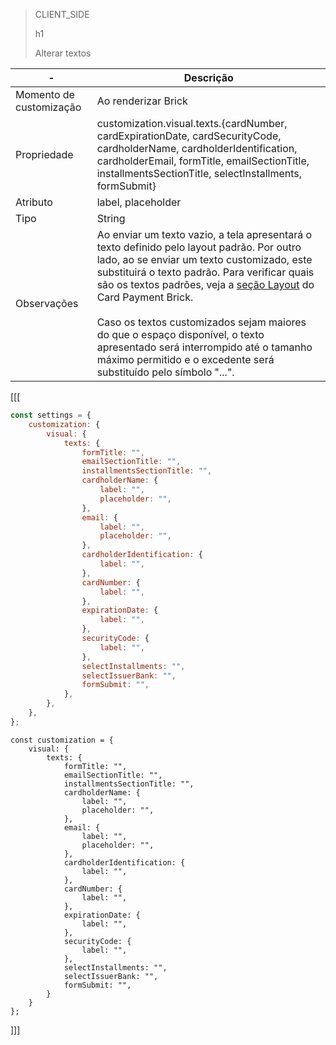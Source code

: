 > CLIENT_SIDE
>
> h1
>
> Alterar textos

| - | Descrição |
|--- |--- |
| Momento de customização | Ao renderizar Brick |
| Propriedade | customization.visual.texts.{cardNumber, cardExpirationDate, cardSecurityCode, cardholderName, cardholderIdentification, cardholderEmail, formTitle, emailSectionTitle, installmentsSectionTitle, selectInstallments, formSubmit} |
| Atributo | label, placeholder |
| Tipo | String |
| Observações | Ao enviar um texto vazio, a tela apresentará o texto definido pelo layout padrão. Por outro lado, ao se enviar um texto customizado, este substituirá o texto padrão. Para verificar quais são os textos padrões, veja a [seção Layout](/developers/pt/docs/checkout-bricks/card-payment-brick/introduction) do Card Payment Brick. <br> <br> Caso os textos customizados sejam maiores do que o espaço disponível, o texto apresentado será interrompido até o tamanho máximo permitido e o excedente será substituído pelo símbolo "...". |

[[[
```javascript
const settings = {
    customization: {
        visual: {
            texts: {
                formTitle: "",
                emailSectionTitle: "",
                installmentsSectionTitle: "",
                cardholderName: {
                    label: "",
                    placeholder: "",
                },
                email: {
                    label: "",
                    placeholder: "",
                },
                cardholderIdentification: {
                    label: "",
                },
                cardNumber: {
                    label: "",
                },
                expirationDate: {
                    label: "",
                },
                securityCode: {
                    label: "",
                },
                selectInstallments: "",
                selectIssuerBank: "",
                formSubmit: "",
            },
        },
    },
};
```
```react-jsx
const customization = {
    visual: {
        texts: {
            formTitle: "",
            emailSectionTitle: "",
            installmentsSectionTitle: "",
            cardholderName: {
                label: "",
                placeholder: "",
            },
            email: {
                label: "",
                placeholder: "",
            },
            cardholderIdentification: {
                label: "",
            },
            cardNumber: {
                label: "",
            },
            expirationDate: {
                label: "",
            },
            securityCode: {
                label: "",
            },
            selectInstallments: "",
            selectIssuerBank: "",
            formSubmit: "",
        }
    }
};
```
]]]
